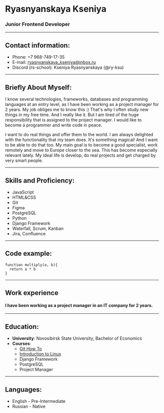 # Ryasnyanskaya Kseniya

### Junior Frontend Developer

---

## Contact information:
- Phone: +7 968-749-17-35
- E-mail: ryasnyanskaya_kseniya@inbox.ru
- Discord (rs-school): Kseniya Ryasnyanskaya (@ry-ksu)

---

## Briefly About Myself:
I know several technologies, frameworks, databases and programming languages at an entry level, as I have been working as a project manager for 2 years. My job obliges me to know this :) That's why I often study new things in my free time. And I really like it. But I am tired of the huge responsibility that is assigned to the project manager. I would like to become a programmer and write code in peace. 

I want to do real things and offer them to the world. I am always delighted with the functionality that my team does. It's something magical! And I want to be able to do that too. My main goal is to become a good specialist, work remotely and move to Europe closer to the sea. This has become especially relevant lately. My ideal life is develop, do real projects and get charged by very smart people. 

---

## Skills and Proficiency:
* JavaScript
* HTML&CSS
* Git
* Figma
* PostgreSQL
* Python
* Django Framework
* Waterfall, Scrum, Kanban
* Jira, Confluence

---

## Code example:
```
function multiply(a, b){
  return a * b
}
```

---

## Work experience
#### I have been working as a project manager in an IT company for 2 years.

---

## Education:
* __University__: Novosibirsk State University, Bachelor of Economics
* __Courses__: 
  - [Git How To](https://githowto.com/)
  - [Introduction to Linux](https://stepik.org/course/73/promo)
  - Django Framework
  - PostgreSQL
  - Project Manager

---

## Languages:
* English - Pre-Intermediate
* Russian - Native